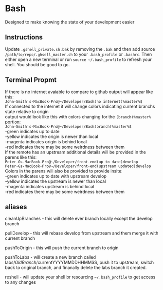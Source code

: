 # Bash

Designed to make knowing the state of your development easier

## Instructions
  Update `.gshell_private.sh.bak` by removing the `.bak` and then add source `/path/to/repo/.ghsell_master.sh` to your `.bash_profile` or `.bashrc`.  Then either open a new terminal or run `source ~/.bash_profile` to refresh your shell.  You should be good to go.

## Terminal Propmt 
If there is no internet avaiable to compare to github output will appear like this:  
  `John-Smith's-MacBook-Pro@~/Developer/Bash(no internet)%master%$`  
If connected to the internet it will change colors indicating current branchs state relative to origin  
  output would look like this with colors changing for the `(branch)%master%` portion:  
  `John-Smith's-MacBook-Pro@~/Developer/Bash(branch)%master%$`  
  -green indicates up to date  
  -yellow indicates the origin is newer than local  
  -magenta indicates origin is behind local  
  -red indicates there may be some weirdness between them  
If the remote has an upstream additional details will be provided in the parens like this:  
  `Peter-Gs-MacBook-Pro@~/Developer/front-end(up to date)develop`  
  `Peter-Gs-MacBook-Pro@~/Developer/front-end(upstream updated)develop`  
  Colors in the parens will also be provided to provide insite:  
  -green indicates up to date with upstream develop  
  -yellow indicates the upstream is newer than local  
  -magenta indicates upstream is behind local  
  -red indicates there may be some weirdness between them  

## aliases
cleanUpBranches - this will delete ever branch locally except the develop branch

pullDevelop - this will rebase develop from upstream and them merge it with current branch

pushToOrigin - this will push the current branch to origin

pushToLabs - will create a new branch called labs/$OldBranch/$currentYYYYMMDDHHMMSS, push it to upstream, switch back to original branch, and finanally delete the labs branch it created.

reshell - will update your shell br resourcing `~/.bash_profile` to get access to any changes